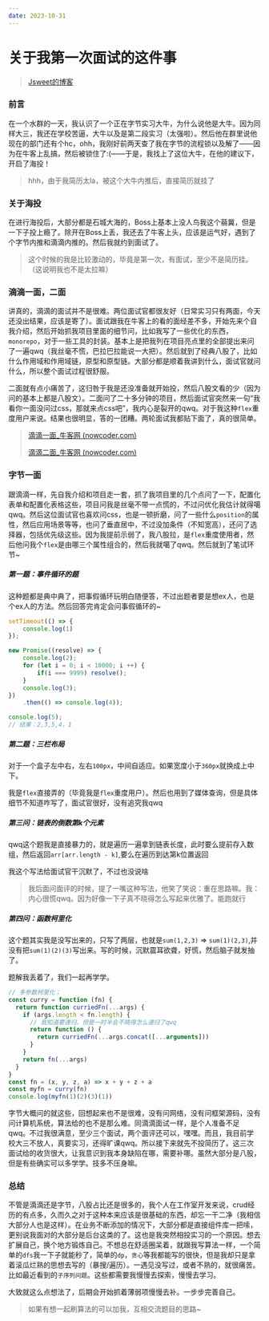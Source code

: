 ```yaml
---
date: 2023-10-31
---
```


# 关于我第一次面试的这件事

> [Jsweet的博客](http://localhost:8080/blogs/)

### 前言

在一个水群的一天，我认识了一个正在字节实习大牛，为什么说他是大牛。因为同样大三，我还在学校苦逼，大牛以及是第二段实习（太强啦）。然后他在群里说他现在的部门还有个hc，ohh，我刚好前两天查了我在字节的流程锁以及解了——因为在牛客上乱搞，然后被锁住了:(——于是，我找上了这位大牛，在他的建议下，开启了海投！

>  hhh，由于我简历太la，被这个大牛内推后，直接简历就挂了

### 关于海投

在进行海投后，大部分都是石城大海的，Boss上基本上没人鸟我这个蒻冀，但是一下子投上瘾了。除开在Boss上丢，我还去了牛客上头，应该是运气好，遇到了个字节内推和滴滴内推的。然后我就约到面试了。

> 这个时候的我是比较激动的，毕竟是第一次，有面试，至少不是简历挂。（这说明我也不是太拉嘛）

### 滴滴一面，二面

讲真的，滴滴的面试并不是很难。两位面试官都很友好（日常实习只有两面，今天还没出结果，应该是寄了）。面试跟我在牛客上的看的面经差不多，开始先来个自我介绍，然后开始抓我项目里面的细节问，比如我写了一些优化的东西，`monorepo`，对于一些工具的封装。基本上是把我列在项目亮点里的全部提出来问了一遍qwq（我丝毫不慌，巴拉巴拉能说一大把）。然后就到了经典八股了，比如什么作用域和作用域链，原型和原型链。大部分都是顺着我讲到什么，面试官就问什么，所以整个面试过程很舒服。

二面就有点小痛苦了，这归咎于我是还没准备就开始投，然后八股文看的少（因为问的基本上都是八股文）。二面问了二十多分钟的项目，然后面试官突然来一句“我看你一面没问过css，那就来点css吧”，我内心是裂开的qwq。对于我这种`flex`重度用户来说。结果也很明显，答的一团糟。两轮面试我都贴下面了，真的很简单。

> [滴滴一面_牛客网 (nowcoder.com)](https://www.nowcoder.com/discuss/547146116937146368?sourceSSR=users)
>
> [滴滴二面_牛客网 (nowcoder.com)](https://www.nowcoder.com/discuss/549022030604013568?sourceSSR=users)

### 字节一面

跟滴滴一样，先自我介绍和项目走一套，抓了我项目里的几个点问了一下，配置化表单和配置化表格这些，项目问我是丝毫不带一点慌的，不过问优化我估计就得噶qwq。然后这位面试官也喜欢问css，也是一顿折磨，问了一些什么`position`的属性，然后应用场景等等，也问了垂直居中，不过没加条件（不知宽高），还问了选择器，包括优先级这些。因为我提前示弱了，我八股拉，是`flex`重度使用者，然后他问我个`flex`是由哪三个属性组合的，然后我就噶了qwq。然后就到了笔试环节~

##### 第一题：事件循环的题

这种题都是典中典了，把事假循环玩明白随便答，不过出题者要是想ex人，也是个ex人的方法。然后回答完肯定会问事假循环的~

```javascript
setTimeout(() => {
    console.log(1)
});

new Promise((resolve) => {
    console.log(2);
    for (let i = 0; i < 10000; i ++) {
        if(i === 9999) resolve();
    }
    console.log(3);
})
    .then(() => console.log(4));

console.log(5);
// 结果：2,3,5,4，1
```

##### 第二题：三栏布局

对于一个盒子左中右，左右`100px`，中间自适应。如果宽度小于`360px`就换成上中下。

我是`flex`直接弄的（毕竟我是`flex`重度用户）。然后也用到了媒体查询，但是具体细节不知道咋写了，面试官很好，没有追究我qwq

##### 第三问：链表的倒数第k个元素

qwq这个题我是直接暴力的，就是遍历一遍拿到链表长度，此时要么提前存入数组，然后返回`arr[arr.length - k]`,要么在遍历到达第k位置返回

我这个写法给面试官干沉默了，不过也没说啥

> 我后面问面评的时候，提了一嘴这种写法，他笑了笑说：重在思路嘛。我：内心很慌qwq。因为好像一下子真不晓得怎么写起来优雅了。能跑就行

##### 第四问：函数柯里化

这个题其实我是没写出来的，只写了两层，也就是`sum(1,2,3)` => `sum(1)(2,3)`,并没有把`sum(1)(2)(3)`写出来。写的时候，沉默震耳欲聋，好慌，然后脑子就发抽了。

题解我丢着了，我们一起再学学。

```javascript
// 多参数柯里化；
const curry = function (fn) {
  return function curriedFn(...args) {
    if (args.length < fn.length) {
      // 我知道要递归，但是一时半会不晓得怎么递归了qwq
      return function () {
        return curriedFn(...args.concat([...arguments]))
      }
    }
    return fn(...args)
  }
}
const fn = (x, y, z, a) => x + y + z + a
const myfn = curry(fn)
console.log(myfn(1)(2)(3)(1))
```

字节大概问的就这些，回想起来也不是很难，没有问网络，没有问框架源码，没有问计算机系统，算法给的也不是那么难。同滴滴面试一样，是个人准备不足qwq。不过我很满意，至少三个面试，两个面评还可以，嘿嘿。而且，我目前学校大三不放人，真要实习，还得旷课qwq。所以接下来就先不投简历了。这三次面试给的收货很大，让我意识到我本身缺陷在哪，需要补哪。虽然大部分是八股，但是有些确实可以多学学。技多不压身嘛。

### 总结

不管是滴滴还是字节，八股占比还是很多的，我个人在工作室开发来说，crud经历的有点多，久而久之对于这种本来应该是很基础的东西，却忘一干二净（我相信大部分人也是这样）。在业务不断添加的情况下，大部分都是直接组件库一把嗦，更别说我面对的大部分是后台这类的了。这也是我突然相投实习的一个原因。想去扩展自己，换个地方锻炼自己。不想总在舒适圈呆着，就跟我写算法一样，一个简单的`dfs`我一下子就能秒了，简单的`dp`，`贪心`等我都能写的很快，但是我却只是拿着滚瓜烂熟的思想去写的（暴搜/遍历）。一遇见没写过，或者不熟的，就很痛苦。比如最近看到的`子序列问题`。这些都需要我慢慢去探索，慢慢去学习。

大致就这么点想法了，后期会开始抓着薄弱项慢慢去补。一步步完善自己。

> 如果有想一起刷算法的可以加我，互相交流题目的思路~

